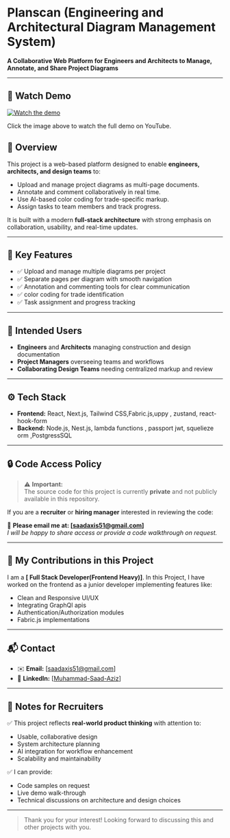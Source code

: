 # Planscan (Engineering and Architectural Diagram Management System)
**A Collaborative Web Platform for Engineers and Architects to Manage, Annotate, and Share Project Diagrams**

---
## 🎥 Watch Demo

[![Watch the demo](https://img.youtube.com/vi/ckgp1IVc_I8/hqdefault.jpg)](https://www.youtube.com/watch?v=ckgp1IVc_I8)

Click the image above to watch the full demo on YouTube.
## 🚀 Overview

This project is a web-based platform designed to enable **engineers, architects, and design teams** to:

- Upload and manage project diagrams as multi-page documents.
- Annotate and comment collaboratively in real time.
- Use AI-based color coding for trade-specific markup.
- Assign tasks to team members and track progress.

It is built with a modern **full-stack architecture** with strong emphasis on collaboration, usability, and real-time updates.

---

## 🎯 Key Features

- ✅ Upload and manage multiple diagrams per project
- ✅ Separate pages per diagram with smooth navigation
- ✅ Annotation and commenting tools for clear communication
- ✅ color coding for trade identification
- ✅ Task assignment and progress tracking

---

## 👥 Intended Users

- **Engineers** and **Architects** managing construction and design documentation
- **Project Managers** overseeing teams and workflows
- **Collaborating Design Teams** needing centralized markup and review

---

## ⚙️ Tech Stack 

- **Frontend:** React, Next.js, Tailwind CSS,Fabric.js,uppy , zustand, react-hook-form
- **Backend:** Node.js, Nest.js, lambda functions , passport jwt, squelieze orm ,PostgressSQL 




---

## 🔒 Code Access Policy

> ⚠️ **Important:**  
> The source code for this project is currently **private** and not publicly available in this repository.  

If you are a **recruiter** or **hiring manager** interested in reviewing the code:

📧 **Please email me at: [saadaxis51@gmail.com]**  
*I will be happy to share access or provide a code walkthrough on request.*

---

## 💼 My Contributions in this Project

I am a **[ Full Stack Developer(Frontend Heavy)]**. In this Project, I have worked on the frontend as a junior developer implementing features like:

- Clean and Responsive UI/UX
- Integrating GraphQl apis
- Authentication/Authorization modules
- Fabric.js implementations

---

## 📬 Contact

- ✉️ **Email:** [saadaxis51@gmail.com]
- 💼 **LinkedIn:** [[Muhammad-Saad-Aziz](https://www.linkedin.com/in/maaliksaad/)]

---

## 📌 Notes for Recruiters

✅ This project reflects **real-world product thinking** with attention to:
- Usable, collaborative design
- System architecture planning
- AI integration for workflow enhancement
- Scalability and maintainability

✅ I can provide:
- Code samples on request
- Live demo walk-through
- Technical discussions on architecture and design choices

---

> Thank you for your interest! Looking forward to discussing this and other projects with you.
